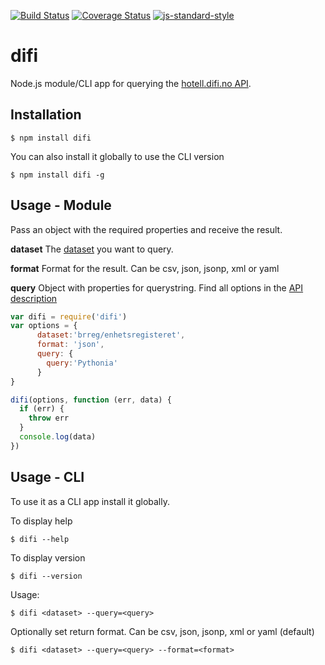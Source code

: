 [![Build Status](https://travis-ci.org/zrrrzzt/difi.svg?branch=master)](https://travis-ci.org/zrrrzzt/difi)
[![Coverage Status](https://coveralls.io/repos/zrrrzzt/difi/badge.svg?branch=master&service=github)](https://coveralls.io/github/zrrrzzt/difi?branch=master)
[![js-standard-style](https://img.shields.io/badge/code%20style-standard-brightgreen.svg?style=flat)](https://github.com/feross/standard)
# difi

Node.js module/CLI app for querying the [hotell.difi.no API](http://hotell.difi.no/api).

## Installation

```
$ npm install difi
```

You can also install it globally to use the CLI version

```
$ npm install difi -g
```

## Usage - Module

Pass an object with the required properties and receive the result.

**dataset** The [dataset](http://hotell.difi.no/) you want to query.

**format** Format for the result. Can be csv, json, jsonp, xml or yaml

**query** Object with properties for querystring. Find all options in the [API description](http://hotell.difi.no/api)

```javascript
var difi = require('difi')
var options = {
      dataset:'brreg/enhetsregisteret',
      format: 'json',
      query: {
        query:'Pythonia'
      }
}

difi(options, function (err, data) {
  if (err) {
    throw err
  }
  console.log(data)
})
```

## Usage - CLI

To use it as a CLI app install it globally.

To display help

```
$ difi --help
```

To display version

```
$ difi --version
```

Usage:
```
$ difi <dataset> --query=<query>
```
Optionally set return format.
Can be csv, json, jsonp, xml or yaml (default)

```
$ difi <dataset> --query=<query> --format=<format>
```